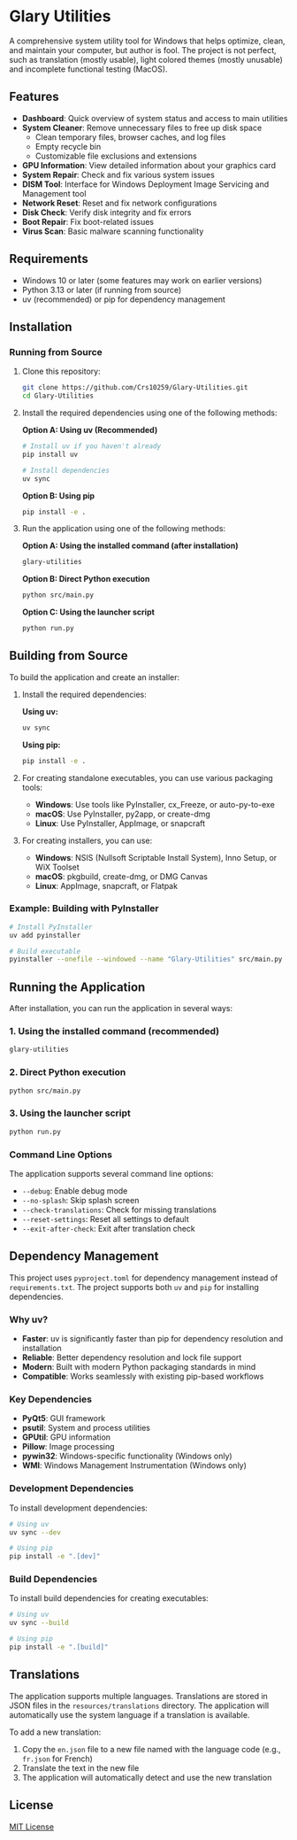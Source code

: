 # Glary Utilities

A comprehensive system utility tool for Windows that helps optimize, clean, and maintain your computer, but author is fool.
The project is not perfect, such as translation (mostly usable), light colored themes (mostly unusable) and incomplete functional testing (MacOS).

## Features

- **Dashboard**: Quick overview of system status and access to main utilities
- **System Cleaner**: Remove unnecessary files to free up disk space
  - Clean temporary files, browser caches, and log files
  - Empty recycle bin
  - Customizable file exclusions and extensions
- **GPU Information**: View detailed information about your graphics card
- **System Repair**: Check and fix various system issues
- **DISM Tool**: Interface for Windows Deployment Image Servicing and Management tool
- **Network Reset**: Reset and fix network configurations
- **Disk Check**: Verify disk integrity and fix errors
- **Boot Repair**: Fix boot-related issues 
- **Virus Scan**: Basic malware scanning functionality

## Requirements

- Windows 10 or later (some features may work on earlier versions)
- Python 3.13 or later (if running from source)
- uv (recommended) or pip for dependency management

## Installation

### Running from Source

1. Clone this repository:
   ```bash
   git clone https://github.com/Crs10259/Glary-Utilities.git
   cd Glary-Utilities
   ```

2. Install the required dependencies using one of the following methods:

   **Option A: Using uv (Recommended)**
   ```bash
   # Install uv if you haven't already
   pip install uv
   
   # Install dependencies
   uv sync
   ```

   **Option B: Using pip**
   ```bash
   pip install -e .
   ```

3. Run the application using one of the following methods:

   **Option A: Using the installed command (after installation)**
   ```bash
   glary-utilities
   ```

   **Option B: Direct Python execution**
   ```bash
   python src/main.py
   ```

   **Option C: Using the launcher script**
   ```bash
   python run.py
   ```

## Building from Source

To build the application and create an installer:

1. Install the required dependencies:

   **Using uv:**
   ```bash
   uv sync
   ```

   **Using pip:**
   ```bash
   pip install -e .
   ```

2. For creating standalone executables, you can use various packaging tools:
   - **Windows**: Use tools like PyInstaller, cx_Freeze, or auto-py-to-exe
   - **macOS**: Use PyInstaller, py2app, or create-dmg
   - **Linux**: Use PyInstaller, AppImage, or snapcraft

3. For creating installers, you can use:
   - **Windows**: NSIS (Nullsoft Scriptable Install System), Inno Setup, or WiX Toolset
   - **macOS**: pkgbuild, create-dmg, or DMG Canvas
   - **Linux**: AppImage, snapcraft, or Flatpak

### Example: Building with PyInstaller

```bash
# Install PyInstaller
uv add pyinstaller

# Build executable
pyinstaller --onefile --windowed --name "Glary-Utilities" src/main.py
```

## Running the Application

After installation, you can run the application in several ways:

### 1. Using the installed command (recommended)
```bash
glary-utilities
```

### 2. Direct Python execution
```bash
python src/main.py
```

### 3. Using the launcher script
```bash
python run.py
```

### Command Line Options

The application supports several command line options:

- `--debug`: Enable debug mode
- `--no-splash`: Skip splash screen
- `--check-translations`: Check for missing translations
- `--reset-settings`: Reset all settings to default
- `--exit-after-check`: Exit after translation check

## Dependency Management

This project uses `pyproject.toml` for dependency management instead of `requirements.txt`. The project supports both `uv` and `pip` for installing dependencies.

### Why uv?

- **Faster**: uv is significantly faster than pip for dependency resolution and installation
- **Reliable**: Better dependency resolution and lock file support
- **Modern**: Built with modern Python packaging standards in mind
- **Compatible**: Works seamlessly with existing pip-based workflows

### Key Dependencies

- **PyQt5**: GUI framework
- **psutil**: System and process utilities
- **GPUtil**: GPU information
- **Pillow**: Image processing
- **pywin32**: Windows-specific functionality (Windows only)
- **WMI**: Windows Management Instrumentation (Windows only)

### Development Dependencies

To install development dependencies:

```bash
# Using uv
uv sync --dev

# Using pip
pip install -e ".[dev]"
```

### Build Dependencies

To install build dependencies for creating executables:

```bash
# Using uv
uv sync --build

# Using pip
pip install -e ".[build]"
```

## Translations

The application supports multiple languages. Translations are stored in JSON files in the `resources/translations` directory. The application will automatically use the system language if a translation is available.

To add a new translation:
1. Copy the `en.json` file to a new file named with the language code (e.g., `fr.json` for French)
2. Translate the text in the new file
3. The application will automatically detect and use the new translation

## License

[MIT License](LICENSE)

